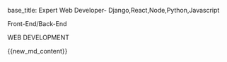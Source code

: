 base_title: Expert Web Developer- Django,React,Node,Python,Javascript
<div class="container">
    <div class='row main px-n3'>
        <div class="left-side col-12 col-md-6">
            <div class="card introduction">
                <div class="intro-background-image mx-auto rounded rounded-circle mt-4 px-n2">
                </div>
                <div class="announcing mx-auto">
                    <p class="">Front-End/Back-End</p>
                    <p class="">WEB DEVELOPMENT</p>
                </div>
            </div>
        </div>
        <div class="right-side col-12 col-md-6">
            <div class="row">
                <div class="col-12">
                    <div class="right-top-content">
                    </div>
                </div>
                <div class="col-12 right-bottom-content about-right-content">
                    <div class="new-content">
                        {{new_md_content}}
                    </div>
                </div>
            </div>
        </div>
    </div>
</div>